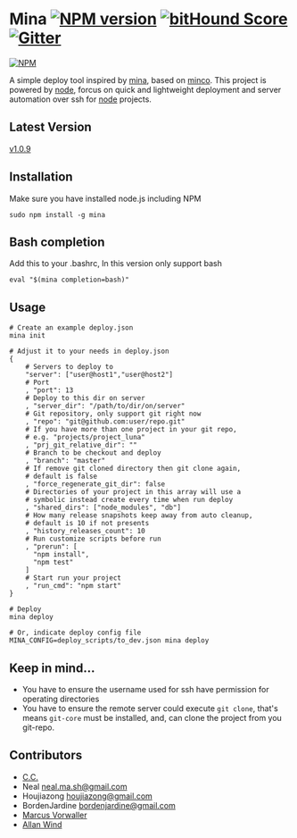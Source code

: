# Mina [![NPM version](https://badge.fury.io/js/mina.png)](http://badge.fury.io/js/mina) [![bitHound Score](https://www.bithound.io/CenturyUna/mina/badges/score.svg)](https://www.bithound.io/CenturyUna/mina) [![Gitter](https://badges.gitter.im/Join%20Chat.svg)](https://gitter.im/CenturyUna/mina?utm_source=badge&utm_medium=badge&utm_campaign=pr-badge&utm_content=badge)

[![NPM](https://nodei.co/npm/mina.png?downloads=true)](https://nodei.co/npm/mina/)

A simple deploy tool inspired by [mina](http://nadarei.co/mina), based on [minco](https://github.com/dsmatter/minco). This project is powered by [node](http://nodejs.org), forcus on quick and lightweight deployment and server automation over ssh for [node](http://nodejs.org) projects.

## Latest Version
[v1.0.9](https://npmjs.org/package/mina)

## Installation
Make sure you have installed node.js including NPM

    sudo npm install -g mina

## Bash completion
Add this to your .bashrc, In this version only support bash

    eval "$(mina completion=bash)"

## Usage
    # Create an example deploy.json
    mina init

    # Adjust it to your needs in deploy.json
    {
        # Servers to deploy to
        "server": ["user@host1","user@host2"]
        # Port
        , "port": 13
        # Deploy to this dir on server
        , "server_dir": "/path/to/dir/on/server"
        # Git repository, only support git right now
        , "repo": "git@github.com:user/repo.git"
        # If you have more than one project in your git repo,
        # e.g. "projects/project_luna"
        , "prj_git_relative_dir": ""
        # Branch to be checkout and deploy
        , "branch": "master"
        # If remove git cloned directory then git clone again,
        # default is false
        , "force_regenerate_git_dir": false
        # Directories of your project in this array will use a
        # symbolic instead create every time when run deploy
        , "shared_dirs": ["node_modules", "db"]
        # How many release snapshots keep away from auto cleanup,
        # default is 10 if not presents
        , "history_releases_count": 10
        # Run customize scripts before run
        , "prerun": [
          "npm install",
          "npm test"
        ]
        # Start run your project
        , "run_cmd": "npm start"
    }

    # Deploy
    mina deploy

    # Or, indicate deploy config file
    MINA_CONFIG=deploy_scripts/to_dev.json mina deploy

## Keep in mind...

+ You have to ensure the username used for ssh have permission for operating directories
+ You have to ensure the remote server could execute `git clone`, that's means `git-core` must be installed, and, can clone the project from you git-repo.

## Contributors

+ [C.C.](https://github.com/fanweixiao)
+ Neal <neal.ma.sh@gmail.com>
+ Houjiazong <houjiazong@gmail.com>
+ BordenJardine <bordenjardine@gmail.com>
+ [Marcus Vorwaller](https://github.com/marcus)
+ [Allan Wind](https://github.com/allanwind)
